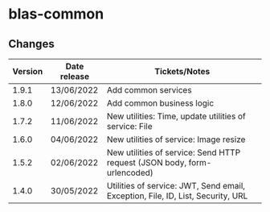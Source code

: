 # blas-common

## Changes

| Version | Date release | Tickets/Notes                                                                   |
|---------|--------------|---------------------------------------------------------------------------------|
| 1.9.1   | 13/06/2022   | Add common services                                                             |
| 1.8.0   | 12/06/2022   | Add common business logic                                                       |
| 1.7.2   | 11/06/2022   | New utilities: Time, update utilities of service: File                          |
| 1.6.0   | 04/06/2022   | New utilities of service: Image resize                                          |
| 1.5.2   | 02/06/2022   | New utilities of service: Send HTTP request (JSON body, form-urlencoded)        |
| 1.4.0   | 30/05/2022   | Utilities of service: JWT, Send email, Exception, File, ID, List, Security, URL |